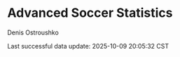 # Advanced Soccer Statistics
Denis Ostroushko

<!-- gfm -->

Last successful data update: 2025-10-09 20:05:32 CST
